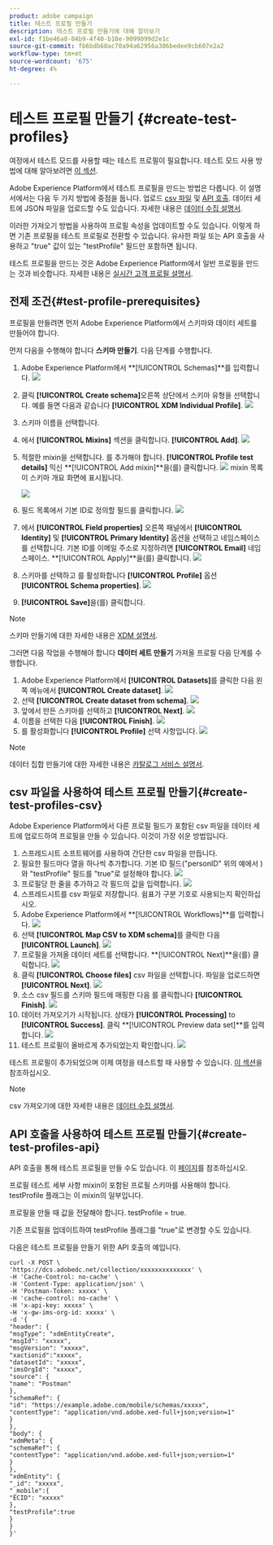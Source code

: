 ```yaml
---
product: adobe campaign
title: 테스트 프로필 만들기
description: 테스트 프로필 만들기에 대해 알아보기
exl-id: f1be46a8-04b9-4f40-b18e-9099099d2e1c
source-git-commit: fb6bdb60ac70a94a62956a306bedee9cb607e2a2
workflow-type: tm+mt
source-wordcount: '675'
ht-degree: 4%

---
```


# 테스트 프로필 만들기 {#create-test-profiles}

여정에서 테스트 모드를 사용할 때는 테스트 프로필이 필요합니다. 테스트 모드 사용 방법에 대해 알아보려면 [이 섹션](../building-journeys/testing-the-journey.md).

Adobe Experience Platform에서 테스트 프로필을 만드는 방법은 다릅니다. 이 설명서에서는 다음 두 가지 방법에 중점을 둡니다. 업로드 [csv 파일](../building-journeys/creating-test-profiles.md#create-test-profiles-csv) 및 [API 호출](../building-journeys/creating-test-profiles.md#create-test-profiles-api). 데이터 세트에 JSON 파일을 업로드할 수도 있습니다. 자세한 내용은 [데이터 수집 설명서](https://experienceleague.adobe.com/docs/experience-platform/ingestion/tutorials/ingest-batch-data.html#add-data-to-dataset).

이러한 가져오기 방법을 사용하여 프로필 속성을 업데이트할 수도 있습니다. 이렇게 하면 기존 프로필을 테스트 프로필로 전환할 수 있습니다. 유사한 파일 또는 API 호출을 사용하고 &quot;true&quot; 값이 있는 &quot;testProfile&quot; 필드만 포함하면 됩니다.

테스트 프로필을 만드는 것은 Adobe Experience Platform에서 일반 프로필을 만드는 것과 비슷합니다. 자세한 내용은 [실시간 고객 프로필 설명서](https://experienceleague.adobe.com/docs/experience-platform/profile/home.html?lang=ko).

## 전제 조건{#test-profile-prerequisites}

프로필을 만들려면 먼저 Adobe Experience Platform에서 스키마와 데이터 세트를 만들어야 합니다.

먼저 다음을 수행해야 합니다 **스키마 만들기**. 다음 단계를 수행합니다.

1. Adobe Experience Platform에서 **[!UICONTROL Schemas]**를 입력합니다.
   ![](../assets/test-profiles-0.png)
1. 클릭 **[!UICONTROL Create schema]**&#x200B;오른쪽 상단에서 스키마 유형을 선택합니다. 예를 들면 다음과 같습니다 **[!UICONTROL XDM Individual Profile]**.
   ![](../assets/test-profiles-1.png)
1. 스키마 이름을 선택합니다.
1. 에서 **[!UICONTROL Mixins]** 섹션을 클릭합니다. **[!UICONTROL Add]**.
   ![](../assets/test-profiles-1-bis.png)
1. 적절한 mixin을 선택합니다. 를 추가해야 합니다. **[!UICONTROL Profile test details]** 믹신 **[!UICONTROL Add mixin]**을(를) 클릭합니다.
   ![](../assets/test-profiles-1-ter.png)
mixin 목록이 스키마 개요 화면에 표시됩니다.

   ![](../assets/test-profiles-2.png)
1. 필드 목록에서 기본 ID로 정의할 필드를 클릭합니다.
   ![](../assets/test-profiles-3.png)
1. 에서 **[!UICONTROL Field properties]** 오른쪽 패널에서 **[!UICONTROL Identity]** 및 **[!UICONTROL Primary Identity]** 옵션을 선택하고 네임스페이스를 선택합니다. 기본 ID를 이메일 주소로 지정하려면 **[!UICONTROL Email]** 네임스페이스. **[!UICONTROL Apply]**을(를) 클릭합니다.
   ![](../assets/test-profiles-4.png)
1. 스키마를 선택하고 를 활성화합니다 **[!UICONTROL Profile]** 옵션 **[!UICONTROL Schema properties]**.
   ![](../assets/test-profiles-5.png)
1. **[!UICONTROL Save]**&#x200B;을(를) 클릭합니다.

>[!NOTE]
>
>스키마 만들기에 대한 자세한 내용은 [XDM 설명서](https://experienceleague.adobe.com/docs/experience-platform/xdm/ui/resources/schemas.html#prerequisites).

그러면 다음 작업을 수행해야 합니다 **데이터 세트 만들기** 가져올 프로필 다음 단계를 수행합니다.

1. Adobe Experience Platform에서 **[!UICONTROL Datasets]**&#x200B;를 클릭한 다음 왼쪽 메뉴에서 **[!UICONTROL Create dataset]**.
   ![](../assets/test-profiles-6.png)
1. 선택 **[!UICONTROL Create dataset from schema]**.
   ![](../assets/test-profiles-7.png)
1. 앞에서 만든 스키마를 선택하고 **[!UICONTROL Next]**.
   ![](../assets/test-profiles-8.png)
1. 이름을 선택한 다음 **[!UICONTROL Finish]**.
   ![](../assets/test-profiles-9.png)
1. 를 활성화합니다 **[!UICONTROL Profile]** 선택 사항입니다.
   ![](../assets/test-profiles-10.png)

>[!NOTE]
>
> 데이터 집합 만들기에 대한 자세한 내용은 [카탈로그 서비스 설명서](https://experienceleague.adobe.com/docs/experience-platform/catalog/datasets/user-guide.html#getting-started).

## csv 파일을 사용하여 테스트 프로필 만들기{#create-test-profiles-csv}

Adobe Experience Platform에서 다른 프로필 필드가 포함된 csv 파일을 데이터 세트에 업로드하여 프로필을 만들 수 있습니다. 이것이 가장 쉬운 방법입니다.

1. 스프레드시트 소프트웨어를 사용하여 간단한 csv 파일을 만듭니다.
1. 필요한 필드마다 열을 하나씩 추가합니다. 기본 ID 필드(&quot;personID&quot; 위의 예에서 )와 &quot;testProfile&quot; 필드를 &quot;true&quot;로 설정해야 합니다.
   ![](../assets/test-profiles-11.png)
1. 프로필당 한 줄을 추가하고 각 필드의 값을 입력합니다.
   ![](../assets/test-profiles-12.png)
1. 스프레드시트를 csv 파일로 저장합니다. 쉼표가 구분 기호로 사용되는지 확인하십시오.
1. Adobe Experience Platform에서 **[!UICONTROL Workflows]**를 입력합니다.
   ![](../assets/test-profiles-14.png)
1. 선택 **[!UICONTROL Map CSV to XDM schema]**&#x200B;를 클릭한 다음 **[!UICONTROL Launch]**.
   ![](../assets/test-profiles-16.png)
1. 프로필을 가져올 데이터 세트를 선택합니다. **[!UICONTROL Next]**을(를) 클릭합니다.
   ![](../assets/test-profiles-17.png)
1. 클릭 **[!UICONTROL Choose files]** csv 파일을 선택합니다. 파일을 업로드하면 **[!UICONTROL Next]**.
   ![](../assets/test-profiles-18.png)
1. 소스 csv 필드를 스키마 필드에 매핑한 다음 를 클릭합니다 **[!UICONTROL Finish]**.
   ![](../assets/test-profiles-19.png)
1. 데이터 가져오기가 시작됩니다. 상태가 **[!UICONTROL Processing]** to **[!UICONTROL Success]**. 클릭 **[!UICONTROL Preview data set]**를 입력합니다.
   ![](../assets/test-profiles-20.png)
1. 테스트 프로필이 올바르게 추가되었는지 확인합니다.
   ![](../assets/test-profiles-21.png)

테스트 프로필이 추가되었으며 이제 여정을 테스트할 때 사용할 수 있습니다. [이 섹션](../building-journeys/testing-the-journey.md)을 참조하십시오.
>[!NOTE]
>
> csv 가져오기에 대한 자세한 내용은 [데이터 수집 설명서](https://experienceleague.adobe.com/docs/experience-platform/ingestion/tutorials/map-a-csv-file.html#tutorials).

## API 호출을 사용하여 테스트 프로필 만들기{#create-test-profiles-api}

API 호출을 통해 테스트 프로필을 만들 수도 있습니다. 이 [페이지](https://experienceleague.adobe.com/docs/experience-platform/profile/home.html)를 참조하십시오.

프로필 테스트 세부 사항 mixin이 포함된 프로필 스키마를 사용해야 합니다. testProfile 플래그는 이 mixin의 일부입니다.

프로필을 만들 때 값을 전달해야 합니다. testProfile = true.

기존 프로필을 업데이트하여 testProfile 플래그를 &quot;true&quot;로 변경할 수도 있습니다.

다음은 테스트 프로필을 만들기 위한 API 호출의 예입니다.

```
curl -X POST \
'https://dcs.adobedc.net/collection/xxxxxxxxxxxxxx' \
-H 'Cache-Control: no-cache' \
-H 'Content-Type: application/json' \
-H 'Postman-Token: xxxxx' \
-H 'cache-control: no-cache' \
-H 'x-api-key: xxxxx' \
-H 'x-gw-ims-org-id: xxxxx' \
-d '{
"header": {
"msgType": "xdmEntityCreate",
"msgId": "xxxxx",
"msgVersion": "xxxxx",
"xactionid":"xxxxx",
"datasetId": "xxxxx",
"imsOrgId": "xxxxx",
"source": {
"name": "Postman"
},
"schemaRef": {
"id": "https://example.adobe.com/mobile/schemas/xxxxx",
"contentType": "application/vnd.adobe.xed-full+json;version=1"
}
},
"body": {
"xdmMeta": {
"schemaRef": {
"contentType": "application/vnd.adobe.xed-full+json;version=1"
}
},
"xdmEntity": {
"_id": "xxxxx",
"_mobile":{
"ECID": "xxxxx"
},
"testProfile":true
}
}
}'
```
